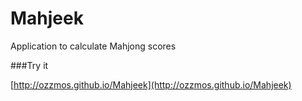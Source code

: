 Mahjeek
=======

Application to calculate Mahjong scores

###Try it


 [http://ozzmos.github.io/Mahjeek](http://ozzmos.github.io/Mahjeek)
